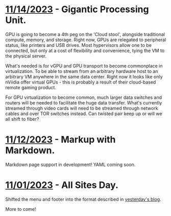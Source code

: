 # [11/14/2023](#11142023)  - Gigantic Processing Unit.
GPU is going to become a 4th peg on the 'Cloud stool', alongside traditional compute, memory, and storage. Right now, GPUs are relegated to peripheral status, like printers and USB drives. Most hypervisors allow one to be connected, but only at a cost of flexibility and convenience, tying the VM to the physical server. 

What's needed is for vGPU and GPU transport to become commonplace in virtualization. To be able to stream from an arbitrary hardware host to an arbitrary VM anywhere in the same data center. Right now it looks like only nViidia offer virtual GPUs - this is probably a result of their cloud-based remote gaming product. 

For GPU virtualization to become common, much larger data switches and routers will be needed to facilitate the huge data transfer. What's currently streamed through video cards will need to be streamed through network cables and over TOR switches instead. Can twisted pair keep up or will we all shift to fiber? 

# [11/12/2023](#11122023)  - Markup with Markdown.

Markdown page support in development! YAML coming soon. 

# [11/01/2023](#11012023)  - All Sites Day.

Shifted the menu and footer into the format described in [yesterday's blog](https://www.gilgamech.com/2023/October.html#10302023).

More to come!
